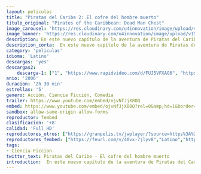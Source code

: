 ```yaml
---
layout: peliculas
title: "Piratas del Caribe 2: El cofre del hombre muerto"
titulo_original: "Pirates of the Caribbean: Dead Man Chest"
image_carousel: 'https://res.cloudinary.com/u4innovation/image/upload/v1560728826/piratas-cofre-poster-min_yjsyhp.jpg'
image_banner: 'https://res.cloudinary.com/u4innovation/image/upload/v1560728829/piratas-cofre-banner-min_ortcep.jpg'
description: En este nuevo capítulo de la aventura de Piratas del Caribe, el siempre excéntrico pirata Jack Sparrow se enfrenta de manera súbita a su pasado. Hace trece años, Jack firmó un pacto con Davy Jones, el señor de los siete mares, cuyo espíritu maléfico no tiene rival al igual que sus tentáculos.
description_corta:  En este nuevo capítulo de la aventura de Piratas del Caribe, el siempre excéntrico pirata Jack Sparrow se enfrenta de manera súbita a su pasado. Hace trece años, Jack firmó un pacto con Davy Jones, el señor de los siete mares, cuyo espíritu maléfico no tiene rival al igual que sus tentáculos.
category: 'peliculas'
idioma: 'Latino'
descargas: 'yes'
descargas2:
    descarga-1: ["1", "https://www.rapidvideo.com/d/FUJ5VFXAG6", "https://www.google.com/s2/favicons?domain=www.rapidvideo.com","RapidVideo","https://res.cloudinary.com/imbriitneysam/image/upload/v1541473684/mexico.png", "Latino", "Full HD"]
anio: '2006'
duracion: '2h 30 min'
estrellas: '5'
genero: Acción, Ciencia Ficción, Comedia
trailer: https://www.youtube.com/embed/ojvNfJjX8OQ
embed: https://www.youtube.com/embed/ojvNfJjX8OQ?rel=0&amp;hd=1&border=0&wmode=opaque&enablejsapi=1&modestbranding=1&controls=1&showinfo=1
sandbox: allow-same-origin allow-forms
reproductor: fembed
clasificacion: '+8'
calidad: 'Full HD'
reproductores_otros: ["https://granpelis.tv/jwplayer/?source=https%3A%2F%2Fstorage.googleapis.com%2Fcobalt-alliance-232913.appspot.com%2F6060558%2FQmFaOTFYaTEyWHlyODhsaFZGdjNTQT09.mp4&id=397&type=mp4","Latino","https://mstream.space/7nzsmxovv5y4","Latino"]
reproductores_fembed: ["https://feurl.com/v/40vx-7jlyv8","Latino","https://animekao.xyz/v/lnzmlhny11qwn02","Latino","https://jplayer.club/v/k8q0es3-3yxj221","Latino"]
tags:
- Ciencia-Ficcion
twitter_text: Piratas del Caribe - El cofre del hombre muerto
introduction:  En este nuevo capítulo de la aventura de Piratas del Caribe, el siempre excéntrico pirata Jack Sparrow se enfrenta de manera súbita a su pasado. Hace trece años, Jack firmó un pacto con Davy Jones, el señor de los siete mares, cuyo espíritu maléfico no tiene rival al igual que sus tentáculos.
---
```












